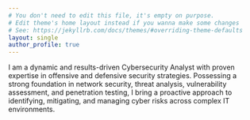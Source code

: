 ```yaml
---
# You don't need to edit this file, it's empty on purpose.
# Edit theme's home layout instead if you wanna make some changes
# See: https://jekyllrb.com/docs/themes/#overriding-theme-defaults
layout: single
author_profile: true
---
```


I am a dynamic and results-driven Cybersecurity Analyst with proven expertise in offensive and defensive security strategies. Possessing a strong foundation in network security, threat analysis, vulnerability assessment, and penetration testing, I bring a proactive approach to identifying, mitigating, and managing cyber risks across complex IT environments.
